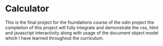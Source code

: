 # Calculator
This is the final project for the foundations course of the
odin project the completion of this project will fully 
integrate and demonstrate the css, html and javascript 
interactivity along with usage of the document object
model which I have learned throughout the curriculum.
